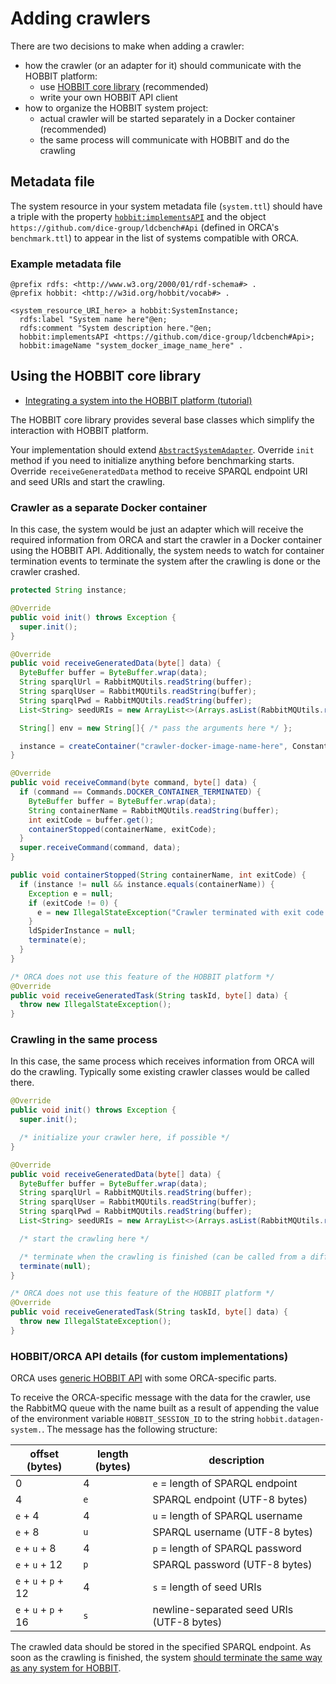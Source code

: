 # Adding crawlers
There are two decisions to make when adding a crawler:

- how the crawler (or an adapter for it) should communicate with the HOBBIT platform:
    - use [HOBBIT core library](https://github.com/hobbit-project/core) (recommended)
    - write your own HOBBIT API client
- how to organize the HOBBIT system project:
    - actual crawler will be started separately in a Docker container (recommended)
    - the same process will communicate with HOBBIT and do the crawling

## Metadata file
The system resource in your system metadata file (`system.ttl`)
should have a triple with the property [`hobbit:implementsAPI`](http://w3id.org/hobbit/vocab#implementsAPI)
and the object `https://github.com/dice-group/ldcbench#Api` (defined in ORCA's `benchmark.ttl`)
to appear in the list of systems compatible with ORCA.

### Example metadata file
```turtle
@prefix rdfs: <http://www.w3.org/2000/01/rdf-schema#> .
@prefix hobbit: <http://w3id.org/hobbit/vocab#> .

<system_resource_URI_here> a hobbit:SystemInstance;
  rdfs:label "System name here"@en;
  rdfs:comment "System description here."@en;
  hobbit:implementsAPI <https://github.com/dice-group/ldcbench#Api>;
  hobbit:imageName "system_docker_image_name_here" .
```

## Using the HOBBIT core library
- [Integrating a system into the HOBBIT platform (tutorial)](https://hobbit-project.github.io/system_integration.html)

The HOBBIT core library provides several base classes which simplify
the interaction with HOBBIT platform.

Your implementation should extend
[`AbstractSystemAdapter`](https://github.com/hobbit-project/core/blob/master/src/main/java/org/hobbit/core/components/AbstractSystemAdapter.java).
Override `init` method if you need to initialize anything before benchmarking starts.
Override `receiveGeneratedData` method to receive SPARQL endpoint URI
and seed URIs and start the crawling.

### Crawler as a separate Docker container

In this case, the system would be just an adapter
which will receive the required information from ORCA
and start the crawler in a Docker container
using the HOBBIT API.
Additionally, the system needs to watch for container termination events
to terminate the system after the crawling is done or the crawler crashed.

```java
protected String instance;

@Override
public void init() throws Exception {
  super.init();
}

@Override
public void receiveGeneratedData(byte[] data) {
  ByteBuffer buffer = ByteBuffer.wrap(data);
  String sparqlUrl = RabbitMQUtils.readString(buffer);
  String sparqlUser = RabbitMQUtils.readString(buffer);
  String sparqlPwd = RabbitMQUtils.readString(buffer);
  List<String> seedURIs = new ArrayList<>(Arrays.asList(RabbitMQUtils.readString(buffer).split("\n")));

  String[] env = new String[]{ /* pass the arguments here */ };

  instance = createContainer("crawler-docker-image-name-here", Constants.CONTAINER_TYPE_SYSTEM, env);
}

@Override
public void receiveCommand(byte command, byte[] data) {
  if (command == Commands.DOCKER_CONTAINER_TERMINATED) {
    ByteBuffer buffer = ByteBuffer.wrap(data);
    String containerName = RabbitMQUtils.readString(buffer);
    int exitCode = buffer.get();
    containerStopped(containerName, exitCode);
  }
  super.receiveCommand(command, data);
}

public void containerStopped(String containerName, int exitCode) {
  if (instance != null && instance.equals(containerName)) {
    Exception e = null;
    if (exitCode != 0) {
      e = new IllegalStateException("Crawler terminated with exit code " + exitCode + ".");
    }
    ldSpiderInstance = null;
    terminate(e);
  } 
}

/* ORCA does not use this feature of the HOBBIT platform */
@Override
public void receiveGeneratedTask(String taskId, byte[] data) {
  throw new IllegalStateException();
}
```

### Crawling in the same process

In this case, the same process which receives information from ORCA
will do the crawling.
Typically some existing crawler classes would be called there.

```java
@Override
public void init() throws Exception {
  super.init();

  /* initialize your crawler here, if possible */
}

@Override
public void receiveGeneratedData(byte[] data) {
  ByteBuffer buffer = ByteBuffer.wrap(data);
  String sparqlUrl = RabbitMQUtils.readString(buffer);
  String sparqlUser = RabbitMQUtils.readString(buffer);
  String sparqlPwd = RabbitMQUtils.readString(buffer);
  List<String> seedURIs = new ArrayList<>(Arrays.asList(RabbitMQUtils.readString(buffer).split("\n")));

  /* start the crawling here */

  /* terminate when the crawling is finished (can be called from a different method) */
  terminate(null);
}

/* ORCA does not use this feature of the HOBBIT platform */
@Override
public void receiveGeneratedTask(String taskId, byte[] data) {
  throw new IllegalStateException();
}
```

### HOBBIT/ORCA API details (for custom implementations)
ORCA uses [generic HOBBIT API](https://hobbit-project.github.io/system_integration_api.html) with some ORCA-specific parts.

To receive the ORCA-specific message with the data for the crawler, use the RabbitMQ queue with the name built as a result of appending the value of the environment variable `HOBBIT_SESSION_ID` to the string `hobbit.datagen-system.`.
The message has the following structure:

| offset (bytes) | length (bytes) | description
|---|---|---
| 0 | 4 | `e` = length of SPARQL endpoint
| 4 | `e` | SPARQL endpoint (UTF-8 bytes)
| `e` + 4 | 4 | `u` = length of SPARQL username
| `e` + 8 | `u` | SPARQL username (UTF-8 bytes)
| `e` + `u` + 8 | 4 | `p` = length of SPARQL password
| `e` + `u` + 12 | `p` | SPARQL password (UTF-8 bytes)
| `e` + `u` + `p` + 12 | 4 | `s` = length of seed URIs
| `e` + `u` + `p` + 16 | `s` | newline-separated seed URIs (UTF-8 bytes)

The crawled data should be stored in the specified SPARQL endpoint.
As soon as the crawling is finished, the system [should terminate the same way as any system for HOBBIT](https://hobbit-project.github.io/benchmark_integration_api.html#container-termination).
